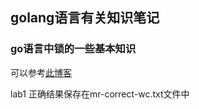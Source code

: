 ## golang语言有关知识笔记

### go语言中锁的一些基本知识

可以参考[此博客](https://learnku.com/articles/39577)

lab1 正确结果保存在mr-correct-wc.txt文件中